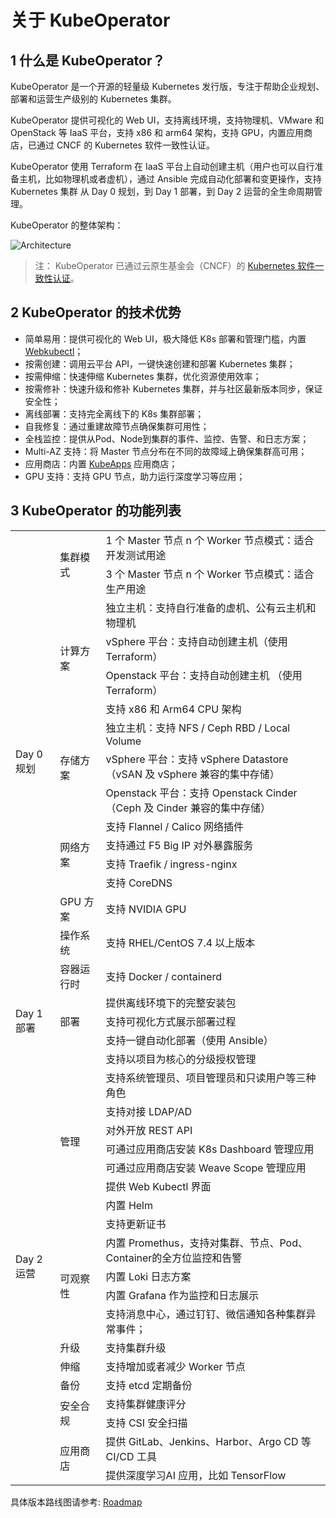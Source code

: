 # 关于 KubeOperator

## 1 什么是 KubeOperator？

KubeOperator 是一个开源的轻量级 Kubernetes 发行版，专注于帮助企业规划、部署和运营生产级别的 Kubernetes 集群。

KubeOperator 提供可视化的 Web UI，支持离线环境，支持物理机、VMware 和 OpenStack 等 IaaS 平台，支持 x86 和 arm64 架构，支持 GPU，内置应用商店，已通过 CNCF 的 Kubernetes 软件一致性认证。

KubeOperator 使用 Terraform 在 IaaS 平台上自动创建主机（用户也可以自行准备主机，比如物理机或者虚机），通过 Ansible 完成自动化部署和变更操作，支持 Kubernetes 集群 从 Day 0 规划，到 Day 1 部署，到 Day 2 运营的全生命周期管理。

KubeOperator 的整体架构：

![Architecture](https://kubeoperator.io/images/screenshot/ko-framework.svg)

> 注： KubeOperator 已通过云原生基金会（CNCF）的 [Kubernetes 软件一致性认证](https://landscape.cncf.io/selected=kube-operator)。

## 2 KubeOperator 的技术优势

-  简单易用：提供可视化的 Web UI，极大降低 K8s 部署和管理门槛，内置 [Webkubectl](https://github.com/KubeOperator/webkubectl)；
-  按需创建：调用云平台 API，一键快速创建和部署 Kubernetes 集群；
-  按需伸缩：快速伸缩 Kubernetes 集群，优化资源使用效率；
-  按需修补：快速升级和修补 Kubernetes 集群，并与社区最新版本同步，保证安全性；
-  离线部署：支持完全离线下的 K8s 集群部署；
-  自我修复：通过重建故障节点确保集群可用性；
-  全栈监控：提供从Pod、Node到集群的事件、监控、告警、和日志方案；
-  Multi-AZ 支持：将 Master 节点分布在不同的故障域上确保集群高可用；
-  应用商店：内置 [KubeApps](https://github.com/kubeapps/kubeapps) 应用商店；
-  GPU 支持：支持 GPU 节点，助力运行深度学习等应用；

## 3 KubeOperator 的功能列表

<table class="subscription-level-table">
    <tr class="subscription-level-tr-border">
        <td class="features-first-td-background-style" rowspan="16">Day 0 规划</td>
        </td>
        <td class="features-third-td-background-style" rowspan="2">集群模式
        </td>
        <td class="features-third-td-background-style">1 个 Master 节点 n 个 Worker 节点模式：适合开发测试用途
        </td>       
    </tr>
    <tr class="subscription-level-tr-border">
        <td class="features-third-td-background-style">3 个 Master 节点 n 个 Worker 节点模式：适合生产用途
        </td>
    </tr>    
    <tr class="subscription-level-tr-border">
        <td class="features-third-td-background-style" rowspan="4">计算方案
        </td>
        <td class="features-third-td-background-style">独立主机：支持自行准备的虚机、公有云主机和物理机
        </td>  
    </tr>    
    <tr class="subscription-level-tr-border">
        <td class="features-third-td-background-style">vSphere 平台：支持自动创建主机（使用 Terraform）
        </td>
    </tr>
    <tr class="subscription-level-tr-border">
        <td class="features-third-td-background-style">Openstack 平台：支持自动创建主机 （使用 Terraform）
        </td>
    </tr>
    <tr class="subscription-level-tr-border">
        <td class="features-third-td-background-style">支持 x86 和 Arm64 CPU 架构
        </td>
    </tr>
    <tr class="subscription-level-tr-border">
        <td class="features-third-td-background-style" rowspan="3">存储方案
        </td>
        <td class="features-third-td-background-style">独立主机：支持 NFS / Ceph RBD / Local Volume
        </td>
    </tr>
    <tr class="subscription-level-tr-border">
        <td class="features-third-td-background-style">vSphere 平台：支持 vSphere Datastore （vSAN 及 vSphere 兼容的集中存储）
        </td>
    </tr> 
     <tr class="subscription-level-tr-border">
        <td class="features-third-td-background-style">Openstack 平台：支持 Openstack Cinder （Ceph 及 Cinder 兼容的集中存储）
        </td>
    </tr>
    <tr class="subscription-level-tr-border">
        <td class="features-third-td-background-style" rowspan="4">网络方案
        </td>
        <td class="features-third-td-background-style">支持 Flannel / Calico 网络插件
        </td>
    </tr>
    <tr class="subscription-level-tr-border">
        <td class="features-third-td-background-style">支持通过 F5 Big IP 对外暴露服务
        </td>
    </tr> 
    <tr class="subscription-level-tr-border">
        <td class="features-third-td-background-style">支持 Traefik / ingress-nginx
        </td>
    </tr>    
    <tr class="subscription-level-tr-border">
        <td class="features-third-td-background-style">支持 CoreDNS
        </td>
    </tr>
    <tr class="subscription-level-tr-border">
        <td class="features-third-td-background-style">GPU 方案
        </td>
        <td class="features-third-td-background-style">支持 NVIDIA GPU
        </td>
    </tr> 
    <tr class="subscription-level-tr-border">
        <td class="features-third-td-background-style">操作系统
        </td>
        <td class="features-third-td-background-style">支持 RHEL/CentOS 7.4 以上版本
        </td>
    </tr>  
    <tr class="subscription-level-tr-border">
        <td class="features-third-td-background-style">容器运行时
        </td>
        <td class="features-third-td-background-style">支持 Docker / containerd
        </td>
    </tr>     
    <tr class="subscription-level-tr-border">
        <td class="features-first-td-background-style" rowspan="3">Day 1 部署
        </td>
        <td class="features-third-td-background-style" rowspan="3">部署
        </td>  
        <td class="features-third-td-background-style">提供离线环境下的完整安装包
        </td>         
    </tr>
     <tr class="subscription-level-tr-border">
        <td class="features-third-td-background-style">支持可视化方式展示部署过程
        </td>
    </tr>
     <tr class="subscription-level-tr-border">
        <td class="features-third-td-background-style">支持一键自动化部署（使用 Ansible）
        </td>
    </tr> 
    <tr class="subscription-level-tr-border">
        <td class="features-first-td-background-style" rowspan="21">Day 2 运营
        </td>
        <td class="features-third-td-background-style" rowspan="9">管理
        </td>  
        <td class="features-third-td-background-style">支持以项目为核心的分级授权管理
        </td>         
    </tr>
    <tr class="subscription-level-tr-border">
         <td class="features-third-td-background-style">支持系统管理员、项目管理员和只读用户等三种角色
        </td>
    </tr> 
    <tr class="subscription-level-tr-border">
         <td class="features-third-td-background-style">支持对接 LDAP/AD
        </td>
    </tr>    
    <tr class="subscription-level-tr-border">
         <td class="features-third-td-background-style">对外开放 REST API
        </td>
    </tr>    
    <tr class="subscription-level-tr-border">
         <td class="features-third-td-background-style">可通过应用商店安装 K8s Dashboard 管理应用
        </td>
    </tr>     
     <tr class="subscription-level-tr-border">
         <td class="features-third-td-background-style">可通过应用商店安装 Weave Scope 管理应用
        </td>
    </tr>  
    <tr class="subscription-level-tr-border">
         <td class="features-third-td-background-style">提供 Web Kubectl 界面
        </td>
    </tr> 
    <tr class="subscription-level-tr-border">
         <td class="features-third-td-background-style">内置 Helm 
        </td>
    </tr>   
    <tr class="subscription-level-tr-border">
         <td class="features-third-td-background-style">支持更新证书
        </td>
    </tr>     
    <tr class="subscription-level-tr-border">
        <td class="features-third-td-background-style" rowspan="4">可观察性
        </td>
         <td class="features-third-td-background-style">内置 Promethus，支持对集群、节点、Pod、Container的全方位监控和告警
        </td>
    </tr>
     <tr class="subscription-level-tr-border">
        <td class="features-third-td-background-style">内置 Loki 日志方案
        </td>
    </tr> 
    <tr class="subscription-level-tr-border">
        <td class="features-third-td-background-style">内置 Grafana 作为监控和日志展示
        </td>
    </tr> 
    <tr class="subscription-level-tr-border">
        <td class="features-third-td-background-style">支持消息中心，通过钉钉、微信通知各种集群异常事件；
        </td>
    </tr>      
    <tr class="subscription-level-tr-border">
        <td class="features-third-td-background-style">升级
        </td>
         <td class="features-third-td-background-style">支持集群升级
        </td>
    </tr> 
    <tr class="subscription-level-tr-border">
        <td class="features-third-td-background-style">伸缩
        </td>
         <td class="features-third-td-background-style">支持增加或者减少 Worker 节点
        </td>
    </tr>
    <tr class="subscription-level-tr-border">
        <td class="features-third-td-background-style">备份
        </td>
         <td class="features-third-td-background-style">支持 etcd 定期备份
        </td>
    </tr>  
    <tr class="subscription-level-tr-border">
        <td class="features-third-td-background-style"  rowspan="2">安全合规
        </td>
         <td class="features-third-td-background-style">支持集群健康评分
        </td>
    </tr>   
    <tr class="subscription-level-tr-border">
        <td class="features-third-td-background-style">支持 CSI 安全扫描
        </td>
    </tr>    
     <tr class="subscription-level-tr-border">
        <td class="features-third-td-background-style" rowspan="2">应用商店
        </td>
         <td class="features-third-td-background-style">提供 GitLab、Jenkins、Harbor、Argo CD 等 CI/CD 工具
        </td>
    </tr> 
     <tr class="subscription-level-tr-border">
        <td class="features-third-td-background-style">提供深度学习AI 应用，比如 TensorFlow
        </td>
    </tr>    
 </table>

具体版本路线图请参考: [Roadmap](https://github.com/KubeOperator/KubeOperator/blob/master/ROADMAP.md)
